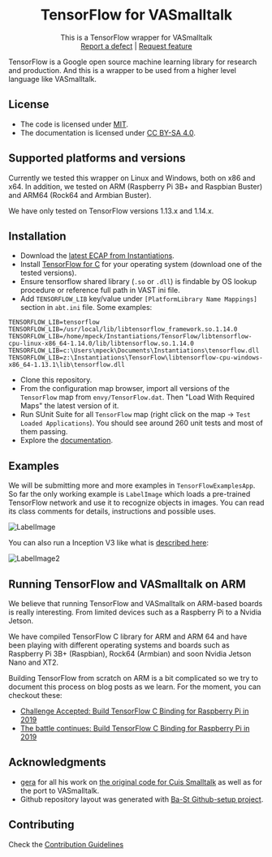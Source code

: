 <p align="center">
 <h1 align="center">TensorFlow for VASmalltalk</h1>
  <p align="center">
    This is a TensorFlow wrapper for VASmalltalk
    <!---
    <br>
    <a href="docs/"><strong>Explore the docs »</strong></a>
    <br>
    -->
    <br>
    <a href="https://github.com/vasmalltalk/tensorflow-vast/issues/new?labels=Type%3A+Defect">Report a defect</a>
    |
    <a href="https://github.com/vasmalltalk/tensorflow-vast/issues/new?labels=Type%3A+Feature">Request feature</a>
  </p>
</p>

TensorFlow is a Google open source machine learning library for research and production. And this is a wrapper to be used from a higher level language like VASmalltalk.

## License
- The code is licensed under [MIT](LICENSE).
- The documentation is licensed under [CC BY-SA 4.0](http://creativecommons.org/licenses/by-sa/4.0/).

## Supported platforms and versions
Currently we tested this wrapper on Linux and Windows, both on x86 and x64. In addition, we tested on ARM (Raspberry Pi 3B+ and Raspbian Buster) and ARM64 (Rock64 and Armbian Buster).

We have only tested on TensorFlow versions 1.13.x and 1.14.x.

## Installation

- Download the [latest ECAP from Instantiations](https://www.instantiations.com/ecap/).
- Install [TensorFlow for C](https://www.tensorflow.org/install/lang_c) for your operating system (download one of the tested versions).
- Ensure tensorflow shared library (`.so` or `.dll`) is findable by OS lookup procedure or reference full path in VAST ini file.
- Add `TENSORFLOW_LIB` key/value under `[PlatformLibrary Name Mappings]` section in `abt.ini` file. Some examples:
```
TENSORFLOW_LIB=tensorflow
TENSORFLOW_LIB=/usr/local/lib/libtensorflow_framework.so.1.14.0
TENSORFLOW_LIB=/home/mpeck/Instantiations/TensorFlow/libtensorflow-cpu-linux-x86_64-1.14.0/lib/libtensorflow.so.1.14.0
TENSORFLOW_LIB=c:\Users\mpeck\Documents\Instantiations\tensorflow.dll
TENSORFLOW_LIB=z:\Instantiations\TensorFlow\libtensorflow-cpu-windows-x86_64-1.13.1\lib\tensorflow.dll
```
- Clone this repository.
- From the configuration map browser, import all versions of the `TensorFlow` map from `envy/TensorFlow.dat`. Then "Load With Required Maps" the latest version of it.
- Run SUnit Suite for all `TensorFlow` map (right click on the map -> `Test Loaded Applications`). You should see around 260 unit tests and most of them passing.
- Explore the [documentation](docs/).


## Examples
We will be submitting more and more examples in `TensorFlowExamplesApp`. So far the only working example is `LabelImage` which loads a pre-trained TensorFlow network and use it to recognize objects in images. You can read its class comments for details, instructions and possible uses.

![LabelImage](https://marianopeck.files.wordpress.com/2019/08/screen-shot-2019-08-01-at-10.43.25-pm.png)

You can also run a Inception V3 like what is [described here](https://github.com/tensorflow/tensorflow/tree/master/tensorflow/examples/label_image/README.md):

![LabelImage2](https://marianopeck.files.wordpress.com/2019/08/screen-shot-2019-08-02-at-11.12.35-am.png)


## Running TensorFlow and VASmalltalk on ARM

We believe that running TensorFlow and VASmalltalk on ARM-based boards is really interesting. From limited devices such as a Raspberry Pi to a Nvidia Jetson.

We have compiled TensorFlow C library for ARM and ARM 64 and have been playing with different operating systems and boards such as Raspberry Pi 3B+ (Raspbian), Rock64 (Armbian) and soon Nvidia Jetson Nano and XT2.  

Building TensorFlow from scratch on ARM is a bit complicated so we try to document this process on blog posts as we learn. For the moment, you can checkout these:

- [Challenge Accepted: Build TensorFlow C Binding for Raspberry Pi in 2019](https://dev.to/martinezpeck/challenge-accepted-build-tensorflow-c-binding-for-raspberry-pi-in-2019-4f89)
- [The battle continues: Build TensorFlow C Binding for Raspberry Pi in 2019](https://dev.to/martinezpeck/the-battle-continues-build-tensorflow-c-binding-for-raspberry-pi-in-2019-553j)

## Acknowledgments

- [gera](https://github.com/gerasdf) for all his work on [the original code for Cuis Smalltalk](https://github.com/Cuis-Smalltalk/Machine-Learning) as well as for the port to VASmalltalk.
- Github repository layout was generated with [Ba-St Github-setup project](https://github.com/ba-st/GitHub-setup).


## Contributing

Check the [Contribution Guidelines](CONTRIBUTING.md)
